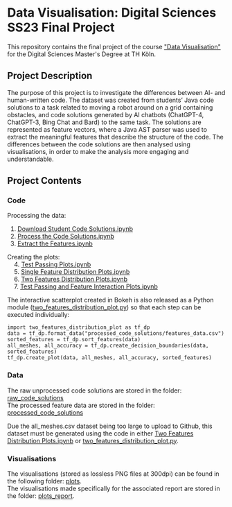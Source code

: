 # Data Visualisation: Digital Sciences SS23 Final Project

This repository contains the final project of the course ["Data Visualisation"](https://digital-sciences.de/en/modules/data-visualization/) for the Digital Sciences Master's Degree at TH Köln.

## Project Description

The purpose of this project is to investigate the differences between AI- and human-written code. The dataset was created from students’ Java code solutions to a task related to moving a robot around on a grid containing obstacles, and code solutions generated by AI chatbots (ChatGPT-4, ChatGPT-3, Bing Chat and Bard) to the same task. The solutions are represented as feature vectors, where a Java AST parser was used to extract the meaningful features that describe the structure of the code. The differences between the code solutions are then analysed using visualisations, in order to make the analysis more engaging and understandable.

## Project Contents

### Code

Processing the data:  
1. [Download Student Code Solutions.ipynb](1.%20Download%20Student%20Code%20Solutions.ipynb)
2. [Process the Code Solutions.ipynb](2.%20Process%20the%20Code%20Solutions.ipynb)
3. [Extract the Features.ipynb](3.%20Extract%20the%20Features.ipynb)

Creating the plots:  
&nbsp;&nbsp;&nbsp;&nbsp;4. [Test Passing Plots.ipynb](4.%20Test%20Passing%20Plots.ipynb)  
&nbsp;&nbsp;&nbsp;&nbsp;5. [Single Feature Distribution Plots.ipynb](5.%20Single%20Feature%20Distribution%20Plots.ipynb)  
&nbsp;&nbsp;&nbsp;&nbsp;6. [Two Features Distribution Plots.ipynb](6.%20Two%20Features%20Distribution%20Plots.ipynb)  
&nbsp;&nbsp;&nbsp;&nbsp;7. [Test Passing and Feature Interaction Plots.ipynb](7.%20Test%20Passing%20and%20Feature%20Interaction%20Plots.ipynb)  


The interactive scatterplot created in Bokeh is also released as a Python module ([two_features_distribution_plot.py](two_features_distribution_plot.py)) so that each step can be executed individually:
```
import two_features_distribution_plot as tf_dp
data = tf_dp.format_data("processed_code_solutions/features_data.csv")
sorted_features = tf_dp.sort_features(data)
all_meshes, all_accuracy = tf_dp.create_decision_boundaries(data, sorted_features)
tf_dp.create_plot(data, all_meshes, all_accuracy, sorted_features)
```
### Data

The raw unprocessed code solutions are stored in the folder: [raw_code_solutions](raw_code_solutions)  
The processed feature data are stored in the folder: [processed_code_solutions](processed_code_solutions)  

Due the all_meshes.csv dataset being too large to upload to Github, this dataset must be generated using the code in either [Two Features Distribution Plots.ipynb](6.%20Two%20Features%20Distribution%20Plots.ipynb) or [two_features_distribution_plot.py](two_features_distribution_plot.py).

### Visualisations

The visualisations (stored as lossless PNG files at 300dpi) can be found in the following folder: [plots](plots).  
The visualisations made specifically for the associated report are stored in the folder: [plots_report](plots_report).  
